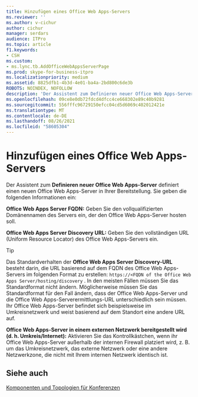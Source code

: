 ```yaml
---
title: Hinzufügen eines Office Web Apps-Servers
ms.reviewer: ''
ms.author: v-cichur
author: cichur
manager: serdars
audience: ITPro
ms.topic: article
f1.keywords:
- CSH
ms.custom:
- ms.lync.tb.AddOfficeWebAppsServerPage
ms.prod: skype-for-business-itpro
ms.localizationpriority: medium
ms.assetid: 8825dfb1-4b3d-4e01-ba4a-2bd800c6de3b
ROBOTS: NOINDEX, NOFOLLOW
description: 'Der Assistent zum Definieren neuer Office Web Apps-Server definiert einen neuen Office Web Apps-Server in Ihrer Bereitstellung. Sie geben die folgenden Informationen ein:'
ms.openlocfilehash: 09ce8e0db72fdcd4dfcc4ce668302e89c40b9281
ms.sourcegitcommit: 556fffc96729150efcc04cd5d6069c402012421e
ms.translationtype: MT
ms.contentlocale: de-DE
ms.lasthandoff: 08/26/2021
ms.locfileid: "58605304"
---
```

# <a name="add-office-web-apps-server"></a>Hinzufügen eines Office Web Apps-Servers

Der Assistent zum **Definieren neuer Office Web Apps-Server** definiert einen neuen Office Web Apps-Server in Ihrer Bereitstellung. Sie geben die folgenden Informationen ein:

 **Office Web Apps Server FQDN:** Geben Sie den vollqualifizierten Domänennamen des Servers ein, der den Office Web Apps-Server hosten soll.

 **Office Web Apps Server Discovery URL:** Geben Sie den vollständigen URL (Uniform Resource Locator) des Office Web Apps-Servers ein.

> [!TIP]
> Das Standardverhalten der **Office Web Apps Server Discovery-URL** besteht darin, die URL basierend auf dem FQDN des Office Web Apps-Servers im folgenden Format zu erstellen: `https://<FQDN of the Office Web Apps Server/hosting/discovery` . In den meisten Fällen müssen Sie das Standardformat nicht ändern. Möglicherweise müssen Sie das Standardformat für den Fall ändern, dass der Office Web Apps-Server und die Office Web Apps-Serverermittlungs-URL unterschiedlich sein müssen. Ihr Office Web Apps-Server befindet sich beispielsweise im Umkreisnetzwerk und weist basierend auf dem Standort eine andere URL auf.

 **Office Web Apps-Server in einem externen Netzwerk bereitgestellt wird (d. h. Umkreis/Internet):** Aktivieren Sie das Kontrollkästchen, wenn ihr Office Web Apps-Server außerhalb der internen Firewall platziert wird, z. B. um das Umkreisnetzwerk, das externe Netzwerk oder eine andere Netzwerkzone, die nicht mit Ihrem internen Netzwerk identisch ist.

## <a name="see-also"></a>Siehe auch

[Komponenten und Topologien für Konferenzen](/previous-versions/office/lync-server-2013/lync-server-2013-components-and-topologies-for-conferencing)